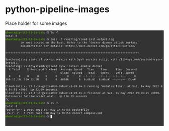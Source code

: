 # python-pipeline-images
Place holder for some images


![server-2](https://github.com/AhmedElsayed1011/python-pipeline-images/blob/main/server/server-2.png)
